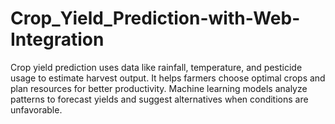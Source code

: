 # Crop_Yield_Prediction-with-Web-Integration
Crop yield prediction uses data like rainfall, temperature, and pesticide usage to estimate harvest output. It helps farmers choose optimal crops and plan resources for better productivity. Machine learning models analyze patterns to forecast yields and suggest alternatives when conditions are unfavorable.
